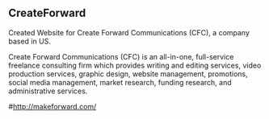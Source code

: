 ## CreateForward

Created Website for Create Forward Communications (CFC), a company based in US.

Create Forward Communications (CFC) is an all-in-one, full-service freelance consulting firm which provides writing and editing services, video production services, graphic design, website management, promotions, social media management, market research, funding research, and administrative services.

#http://makeforward.com/
